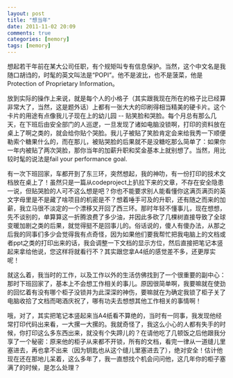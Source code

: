 ```yaml
---
layout: post
title: "想当年"
date: 2011-11-02 20:09
comments: true
categories: [memory]
tags: [memory]
---
```

想起若干年前在某大公司任职，有个规矩叫专有信息保护。当然，这个中文名是我随口胡诌的，时髦的英文叫法是“POPI”。他不是波比，也不是菠菜，他是Protection of Proprietary Information。

放到实际的操作上来说，就是每个人的小格子（其实跟我现在所在的格子比已经算非常大了，当然，这是题外话）上都有一张大大的印刷得相当精美的硬卡片。这个卡片的用途有点像我儿子现在上的幼儿园 -- 贴笑脸和哭脸。每个月总有那么几天，在下班后由安全部门的人巡逻，一旦发现了诸如电脑没锁啊，打印的资料放在桌上了啊之类的，就会给你贴个哭脸。我儿子被贴了笑脸肯定会来给我秀一下顺便勒索个糖果什么的，而在那儿，被贴哭脸的后果就不是没糖吃那么简单了：如果你一年内被贴了两次哭脸，那你当年的加薪升职和奖金基本上就别想了。当然，用比较时髦的说法是fail your performance goal.

有一次下班回家，车都开到了东三环，突然想起，我的神叻，有一份打印的技术文档放在桌上了！虽然只是一篇从codeproject上扒拉下来的文章，不存在安全隐患一说，但贴哭脸的人可不这么想是吧？你也不能要求别人能看懂你这满页满页的英文字母里是不是藏了啥项目的机密是不？想着唾手可及的升职，还有随之而来的加薪，我立马很不淡定的一个漂移又开回了西三环。那时年轻不懂事儿，现在想想，先不谈别的，单算算这一折腾浪费了多少油，并因此多砍了几棵树直接导致了全球变暖加剧之类的后果，就觉得挺不是回事儿的。俗话说的，傻人有傻办法，从那之后我的同事们多少会觉得我有点奇怪，因为如果他们要我帮忙把我电脑上的文档或者ppt之类的打印出来的话，我会调整一下文档的显示方位，然后直接把笔记本竖起来拿给他说，您这样将就看行不？其实跟您拿A4纸的感觉差不多，还更厚实呢！

就这么着，我当时的工作，以及工作以外的生活仿佛找到了一个很重要的副中心：那时下班回家了，基本上不会想工作相关的事儿。原因很简单啊，我要嘛就在使劲的回忆着有没有哪个柜子没锁并为此深深的神伤，要嘛就在为确定我锁了柜子关了电脑收拾了文档而喝酒庆祝了，哪有功夫去想想其他工作相关的事情啊！

哦，对了，其实把笔记本竖起来当A4纸看不算绝的，当时有一同事，我发现他经常打印代码出来看，一大摞一大摞的。我就奇怪了，我这么小心的人都有失手的时候，你打印这么多东西出来，就没有个失蹄儿的？在请他吃了几顿饭之后他跟我分享了一个秘密：原来他的柜子从来都不开锁，所有的文档，看完一律从一道缝儿里塞进去，再也拿不出来（因为钥匙也从这个缝儿里塞进去了），绝对安全！估计他现在还在那地儿呆着，这么多年了，我一直想找个机会问问他，这几年你的柜子塞满了的时候，是怎么处理？
